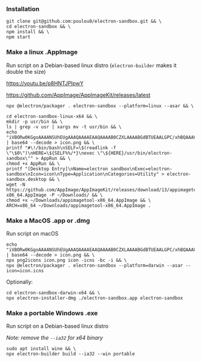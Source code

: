 ### Installation

```shell
git clone git@github.com:poulou0/electron-sandbox.git && \
cd electron-sandbox && \
npm install && \
npm start
```

### Make a linux .AppImage

Run script on a Debian-based linux distro (`electron-builder` makes it double the size)

https://youtu.be/p8HNTJPIpwY

https://github.com/AppImage/AppImageKit/releases/latest

```shell
npx @electron/packager . electron-sandbox --platform=linux --asar && \

cd electron-sandbox-linux-x64 && \
mkdir -p usr/bin && \
ls | grep -v usr | xargs mv -t usr/bin && \
echo "iVBORw0KGgoAAAANSUhEUgAAAQAAAAEAAQAAAAB0CZXLAAAABGdBTUEAALGPC/xhBQAAACBjSFJNAAB6JgAAgIQAAPoAAACA6AAAdTAAAOpgAAA6mAAAF3CculE8AAAAAnRSTlMAAHaTzTgAAAACYktHRAAB3YoTpAAAAAd0SU1FB+UKHQsLOkszWOoAAAAfSURBVGje7cEBDQAAAMKg909tDjegAAAAAAAAAAC+DSEAAAF/GZynAAAAJXRFWHRkYXRlOmNyZWF0ZQAyMDIxLTEwLTI5VDA5OjExOjU4KzAyOjAwD0uR8wAAACV0RVh0ZGF0ZTptb2RpZnkAMjAyMS0xMC0yOVQwOToxMTo1OCswMjowMH4WKU8AAAAASUVORK5CYII=" | base64 --decode > icon.png && \
printf "#\!/bin/bash\nSELF=\$(readlink -f \"\$0\")\nHERE=\${SELF%%/*}\nexec \"\${HERE}/usr/bin/electron-sandbox\"" > AppRun && \
chmod +x AppRun && \
printf "[Desktop Entry]\nName=electron sandbox\nExec=electron-sandbox\nIcon=icon\nType=Application\nCategories=Utility" > electron-sandbox.desktop && \
wget -N https://github.com/AppImage/AppImageKit/releases/download/13/appimagetool-x86_64.AppImage -P ~/Downloads/ && \
chmod +x ~/Downloads/appimagetool-x86_64.AppImage && \
ARCH=x86_64 ~/Downloads/appimagetool-x86_64.AppImage .
```

### Make a MacOS .app or .dmg

Run script on macOS

```shell
echo "iVBORw0KGgoAAAANSUhEUgAAAQAAAAEAAQAAAAB0CZXLAAAABGdBTUEAALGPC/xhBQAAACBjSFJNAAB6JgAAgIQAAPoAAACA6AAAdTAAAOpgAAA6mAAAF3CculE8AAAAAnRSTlMAAHaTzTgAAAACYktHRAAB3YoTpAAAAAd0SU1FB+UKHQsLOkszWOoAAAAfSURBVGje7cEBDQAAAMKg909tDjegAAAAAAAAAAC+DSEAAAF/GZynAAAAJXRFWHRkYXRlOmNyZWF0ZQAyMDIxLTEwLTI5VDA5OjExOjU4KzAyOjAwD0uR8wAAACV0RVh0ZGF0ZTptb2RpZnkAMjAyMS0xMC0yOVQwOToxMTo1OCswMjowMH4WKU8AAAAASUVORK5CYII=" | base64 --decode > icon.png && \
npx png2icons icon.png icon -icns -bc -i && \
npx @electron/packager . electron-sandbox --platform=darwin --asar --icon=icon.icns
```

Optionally:
```shell
cd electron-sandbox-darwin-x64 && \
npx electron-installer-dmg ./electron-sandbox.app electron-sandbox
```

### Make a portable Windows .exe

Run script on a Debian-based linux distro

*Note: remove the `--ia32` for x64 binary*

```shell
sudo apt install wine && \
npx electron-builder build --ia32 --win portable
```
